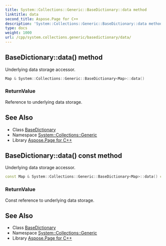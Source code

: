```yaml
---
title: System::Collections::Generic::BaseDictionary::data method
linktitle: data
second_title: Aspose.Page for C++
description: 'System::Collections::Generic::BaseDictionary::data method. Underlying data storage accessor in C++.'
type: docs
weight: 1000
url: /cpp/system.collections.generic/basedictionary/data/
---
```

## BaseDictionary::data() method


Underlying data storage accessor.

```cpp
Map & System::Collections::Generic::BaseDictionary<Map>::data()
```


### ReturnValue

Reference to underlying data storage.

## See Also

* Class [BaseDictionary](../)
* Namespace [System::Collections::Generic](../../)
* Library [Aspose.Page for C++](../../../)
## BaseDictionary::data() const method


Underlying data storage accessor.

```cpp
const Map & System::Collections::Generic::BaseDictionary<Map>::data() const
```


### ReturnValue

Const reference to underlying data storage.

## See Also

* Class [BaseDictionary](../)
* Namespace [System::Collections::Generic](../../)
* Library [Aspose.Page for C++](../../../)
